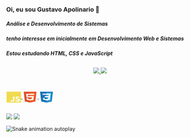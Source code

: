 ### Oi, eu sou Gustavo Apolinario 👋
##### Análise e Desenvolvimento de Sistemas
##### tenho interesse em inicialmente em Desenvolvimento Web e Sistemas
##### Estou estudando HTML, CSS e JavaScript


##

<div align="center">
  <a href="https://github.com/gustavoapolinario1">
  <img height="180em" src="https://github-readme-stats.vercel.app/api?username=gustavoapolinario1&show_icons=true&theme=tokyonight&include_all_commits=true&count_private=true" />
  <img height="180em" src="https://github-readme-stats.vercel.app/api/top-langs/?username=gustavoapolinario1&layout=compact&langs_count=7&theme=tokyonight"/>
</div>

##

<div style="display: inline_block"><br>
  <img align="center" alt="Js" height="30" width="40" src="https://raw.githubusercontent.com/devicons/devicon/master/icons/javascript/javascript-plain.svg">
  <img align="center" alt="HTML" height="30" width="40" src="https://raw.githubusercontent.com/devicons/devicon/master/icons/html5/html5-original.svg">
  <img align="center" alt="CSS" height="30" width="40" src="https://raw.githubusercontent.com/devicons/devicon/master/icons/css3/css3-original.svg">
  </div>
  
  ##
  <a href="https://www.linkedin.com/in/gustavo-ferreira-apolinario-9b5a37251/" target="_blank"><img src="https://img.shields.io/badge/-LinkedIn-%230077B5?style=for-the-badge&logo=linkedin&logoColor=white" target="_blank"></a> 
  <a href = "gustavoplnr14@gmail.com"><img src="https://img.shields.io/badge/-Gmail-%23333?style=for-the-badge&logo=gmail&logoColor=white" target="_blank"></a>
  
  ![Snake animation autoplay](https://camo.githubusercontent.com/5b4c77398e84cb80e93c3f66ea8b0bb1aa73199bddc90d75b0e32b0492d2a520/68747470733a2f2f626c6f672e7265642d6261646765722e636f6d2f68756266732f4769746875625f426c6f672e676966236b65657050726f746f636f6c)
